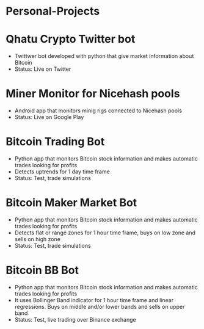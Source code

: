 # Personal-Projects
#
# Qhatu Crypto Twitter bot
- Twittwer bot developed with python that give market information about Bitcoin
- Status: Live on Twitter
#
# Miner Monitor for Nicehash pools
- Android app that monitors minig rigs connected to Nicehash pools
- Status: Live on Google Play
#
# Bitcoin Trading Bot 
- Python app that monitors Bitcoin stock information and makes automatic trades looking for profits
- Detects uptrends for 1 day time frame
- Status: Test, trade simulations
#
# Bitcoin Maker Market Bot 
- Python app that monitors Bitcoin stock information and makes automatic trades looking for profits
- Detects flat or range zones for 1 hour time frame, buys on low zone and sells on high zone
- Status: Test, trade simulations
#
# Bitcoin BB Bot 
- Python app that monitors Bitcoin stock information and makes automatic trades looking for profits
- It uses Bollinger Band indicator for 1 hour time frame and linear regressions. Buys on middle and/or lower bands and sells on upper band
- Status: Test, live trading over Binance exchange
#
